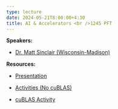 ```yaml
---
type: lecture
date: 2024-05-21T8:00:00+4:30
title: AI & Accelerators <br />1245 PFT
---
```

**Speakers:**
- [Dr. Matt Sinclair (Wisconsin-Madison)](https://pages.cs.wisc.edu/~sinclair/)

**Resources:**
- [Presentation](https://pages.cs.wisc.edu/~sinclair/presentations/msinclair-lsu-gemms.pdf)

- [Activities (No cuBLAS)](https://pages.cs.wisc.edu/~sinclair/lsu/)

- [cuBLAS Activity](https://pages.cs.wisc.edu/~sinclair/lsu/cublas/gpu_variability_sc22_artifact/sec4bc_sgemm_nvidia/)

